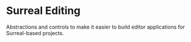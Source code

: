 ﻿# Surreal Editing

Abstractions and controls to make it easier to build editor applications for Surreal-based projects.

